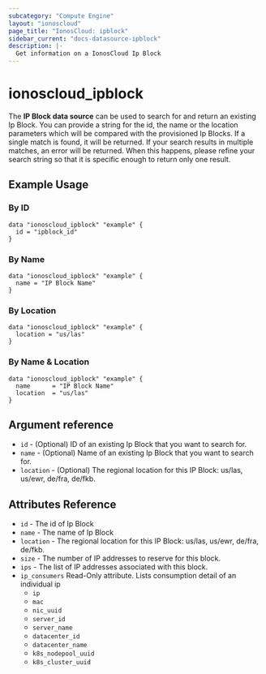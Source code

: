 ```yaml
---
subcategory: "Compute Engine"
layout: "ionoscloud"
page_title: "IonosCloud: ipblock"
sidebar_current: "docs-datasource-ipblock"
description: |-
  Get information on a IonosCloud Ip Block
---
```


# ionoscloud\_ipblock

The **IP Block data source** can be used to search for and return an existing Ip Block.
You can provide a string for the id, the name or the location parameters which will be compared with the provisioned Ip Blocks.
If a single match is found, it will be returned. If your search results in multiple matches, an error will be returned.
When this happens, please refine your search string so that it is specific enough to return only one result.

## Example Usage

### By ID
```hcl
data "ionoscloud_ipblock" "example" {
  id = "ipblock_id"
}
``` 

### By Name
```hcl
data "ionoscloud_ipblock" "example" {
  name = "IP Block Name"
}
``` 

### By Location
```hcl
data "ionoscloud_ipblock" "example" {
  location = "us/las"
}
``` 

### By Name & Location
``` 
data "ionoscloud_ipblock" "example" {
  name      = "IP Block Name"
  location  = "us/las"
}
```

## Argument reference

* `id` - (Optional) ID of an existing Ip Block that you want to search for.
* `name` - (Optional) Name of an existing Ip Block that you want to search for.
* `location` - (Optional) The regional location for this IP Block: us/las, us/ewr, de/fra, de/fkb.

## Attributes Reference
* `id` - The id of Ip Block
* `name` - The name of Ip Block
* `location` - The regional location for this IP Block: us/las, us/ewr, de/fra, de/fkb.
* `size` - The number of IP addresses to reserve for this block.
* `ips` - The list of IP addresses associated with this block.
* `ip_consumers` Read-Only attribute. Lists consumption detail of an individual ip
  * `ip`
  * `mac`
  * `nic_uuid`
  * `server_id`
  * `server_name`
  * `datacenter_id`
  * `datacenter_name`
  * `k8s_nodepool_uuid`
  * `k8s_cluster_uuid`